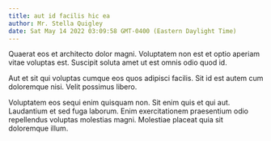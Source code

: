 ```yaml
---
title: aut id facilis hic ea
author: Mr. Stella Quigley
date: Sat May 14 2022 03:09:58 GMT-0400 (Eastern Daylight Time)
---
```

Quaerat eos et architecto dolor magni. Voluptatem non est et optio aperiam vitae voluptas est. Suscipit soluta amet ut est omnis odio quod id.

 Aut et sit qui voluptas cumque eos quos adipisci facilis. Sit id est autem cum doloremque nisi. Velit possimus libero.

 Voluptatem eos sequi enim quisquam non. Sit enim quis et qui aut. Laudantium et sed fuga laborum. Enim exercitationem praesentium odio repellendus voluptas molestias magni. Molestiae placeat quia sit doloremque illum.